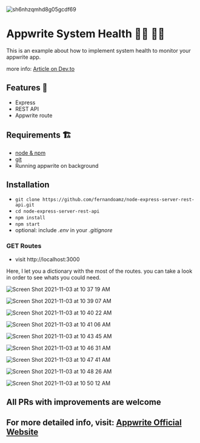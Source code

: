 ![sh6nhzqmhd8g05gcdf69](https://user-images.githubusercontent.com/7818620/140456625-181ad393-bb56-4f0e-97a1-371b82d84cad.jpeg)

# Appwrite System Health 👨‍⚕️ 👩‍⚕️

This is an example about how to implement system health to monitor your appwrite app.

more info: [Article on Dev.to](https://dev.to/fernandoamz/appwrites-health-service-3lh7)

## Features 🚀

- Express
- REST API
- Appwrite route

## Requirements 🏗️

- [node & npm](https://nodejs.org/en/)
- [git](https://www.robinwieruch.de/git-essential-commands/)
- Running appwrite on background
 
## Installation

- `git clone https://github.com/fernandoamz/node-express-server-rest-api.git`
- `cd node-express-server-rest-api`
- `npm install`
- `npm start`
- optional: include _.env_ in your _.gitignore_

### GET Routes

- visit http://localhost:3000

Here, I let you a dictionary with the most of the routes. you can take a look in order to see whats you could need.
 
![Screen Shot 2021-11-03 at 10 37 19 AM](https://user-images.githubusercontent.com/7818620/140103730-f7f9e341-27d2-466c-8923-d337d7501664.png)

![Screen Shot 2021-11-03 at 10 39 07 AM](https://user-images.githubusercontent.com/7818620/140103834-39b469b2-2996-4230-b433-33c77d87c538.png)

![Screen Shot 2021-11-03 at 10 40 22 AM](https://user-images.githubusercontent.com/7818620/140104036-01b18024-5168-45e4-b45d-16106c196937.png)

![Screen Shot 2021-11-03 at 10 41 06 AM](https://user-images.githubusercontent.com/7818620/140104216-6b81c5ae-7220-4e92-8cfd-64000c548705.png)

![Screen Shot 2021-11-03 at 10 43 45 AM](https://user-images.githubusercontent.com/7818620/140104636-61eb862e-ca55-43c2-be28-1b12006f33df.png)

![Screen Shot 2021-11-03 at 10 46 31 AM](https://user-images.githubusercontent.com/7818620/140105185-a6b12784-f73a-493a-99a7-71b8ae9e57c7.png)

![Screen Shot 2021-11-03 at 10 47 41 AM](https://user-images.githubusercontent.com/7818620/140105342-99939281-5d43-4013-a5b0-6a4cbf12b40b.png)

![Screen Shot 2021-11-03 at 10 48 26 AM](https://user-images.githubusercontent.com/7818620/140105544-ecf3f682-2ca5-43c5-8627-82daea02099b.png)

![Screen Shot 2021-11-03 at 10 50 12 AM](https://user-images.githubusercontent.com/7818620/140106444-058276ca-8420-43dc-aef3-29987429e934.png)

## All PRs with improvements are welcome
## For more detailed info, visit: [Appwrite Official Website](https://appwrite.io/)
